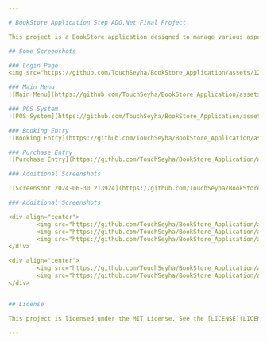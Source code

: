 ```yaml
---

# BookStore Application Step ADO.Net Final Project

This project is a BookStore application designed to manage various aspects of a bookstore including POS system, booking entry, purchase entry, stock management, and more.

## Some Screenshots

### Login Page
<img src="https://github.com/TouchSeyha/BookStore_Application/assets/126103757/ac6fd678-2bef-4179-b58c-7931afe90298" alt="Login Page" width="500">

### Main Menu
![Main Menu](https://github.com/TouchSeyha/BookStore_Application/assets/126103757/fafd3f9b-b311-44b7-b6d7-8ed72a89638d)

### POS System
![POS System](https://github.com/TouchSeyha/BookStore_Application/assets/126103757/681a986f-38a4-43f3-b321-95bb59860ede)

### Booking Entry
![Booking Entry](https://github.com/TouchSeyha/BookStore_Application/assets/126103757/3b88f2a5-7e66-45c3-b299-e2428fe9749b)

### Purchase Entry
![Purchase Entry](https://github.com/TouchSeyha/BookStore_Application/assets/126103757/31a16b0b-73d6-444b-85b2-ca8d96bfbe41)

### Additional Screenshots

![Screenshot 2024-06-30 213924](https://github.com/TouchSeyha/BookStore_Application/assets/126103757/3318baaa-ac42-4906-b831-7354ec60fa22)

### Additional Screenshots

<div align="center">
        <img src="https://github.com/TouchSeyha/BookStore_Application/assets/126103757/7ab3c288-3c91-4be9-8f0a-9828d213e6d8" alt="Author Entry"  width="500" >
        <img src="https://github.com/TouchSeyha/BookStore_Application/assets/126103757/b74ed3fe-184f-417d-aec3-1492f2ec6ea5" alt="Genre Entry"  width="500" >
        <img src="https://github.com/TouchSeyha/BookStore_Application/assets/126103757/7a86c27f-6ae7-4967-b10c-d2ff485777dc" alt="Publish House Entry" width="500">
</div>

<div align="center">
        <img src="https://github.com/TouchSeyha/BookStore_Application/assets/126103757/a1e61c80-ecf1-46ef-b7c0-f5704cda942f" alt="Stock Entry" width="500">
        <img src="https://github.com/TouchSeyha/BookStore_Application/assets/126103757/6efbec77-17fb-4a70-a596-eb7d2d574e75" alt="Supplier Entry" width="500">
</div>


## License

This project is licensed under the MIT License. See the [LICENSE](LICENSE) file for details.

---
```

